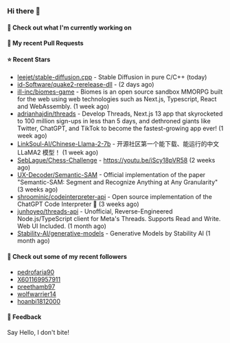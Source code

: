 ### Hi there 👋

#### 👷 Check out what I'm currently working on

#### 🔨 My recent Pull Requests


#### ⭐ Recent Stars

- [leejet/stable-diffusion.cpp](https://github.com/leejet/stable-diffusion.cpp) - Stable Diffusion in pure C/C&#43;&#43; (today)
- [id-Software/quake2-rerelease-dll](https://github.com/id-Software/quake2-rerelease-dll) -  (2 days ago)
- [ill-inc/biomes-game](https://github.com/ill-inc/biomes-game) - Biomes is an open source sandbox MMORPG built for the web using web technologies such as Next.js, Typescript, React and WebAssembly. (1 week ago)
- [adrianhajdin/threads](https://github.com/adrianhajdin/threads) - Develop Threads, Next.js 13 app that skyrocketed to 100 million sign-ups in less than 5 days, and dethroned giants like Twitter, ChatGPT, and TikTok to become the fastest-growing app ever! (1 week ago)
- [LinkSoul-AI/Chinese-Llama-2-7b](https://github.com/LinkSoul-AI/Chinese-Llama-2-7b) - 开源社区第一个能下载、能运行的中文 LLaMA2 模型！ (1 week ago)
- [SebLague/Chess-Challenge](https://github.com/SebLague/Chess-Challenge) - https://youtu.be/iScy18pVR58 (2 weeks ago)
- [UX-Decoder/Semantic-SAM](https://github.com/UX-Decoder/Semantic-SAM) - Official implementation of the paper &#34;Semantic-SAM: Segment and Recognize Anything at Any Granularity&#34; (3 weeks ago)
- [shroominic/codeinterpreter-api](https://github.com/shroominic/codeinterpreter-api) - Open source implementation of the ChatGPT Code Interpreter 👾 (3 weeks ago)
- [junhoyeo/threads-api](https://github.com/junhoyeo/threads-api) - Unofficial, Reverse-Engineered Node.js/TypeScript client for Meta&#39;s Threads. Supports Read and Write. Web UI Included. (1 month ago)
- [Stability-AI/generative-models](https://github.com/Stability-AI/generative-models) - Generative Models by Stability AI (1 month ago)

#### 👯 Check out some of my recent followers

- [pedrofaria90](https://github.com/pedrofaria90)
- [X601169957911](https://github.com/X601169957911)
- [preethamb97](https://github.com/preethamb97)
- [wolfwarrier14](https://github.com/wolfwarrier14)
- [hoanbi1812000](https://github.com/hoanbi1812000)

#### 💬 Feedback

Say Hello, I don't bite!